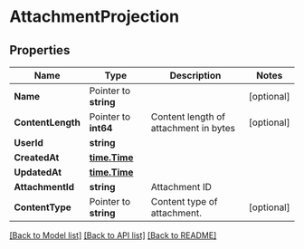 # AttachmentProjection

## Properties

Name | Type | Description | Notes
------------ | ------------- | ------------- | -------------
**Name** | Pointer to **string** |  | [optional] 
**ContentLength** | Pointer to **int64** | Content length of attachment in bytes | [optional] 
**UserId** | **string** |  | 
**CreatedAt** | [**time.Time**](time.Time) |  | 
**UpdatedAt** | [**time.Time**](time.Time) |  | 
**AttachmentId** | **string** | Attachment ID | 
**ContentType** | Pointer to **string** | Content type of attachment. | [optional] 

[[Back to Model list]](../README#documentation-for-models) [[Back to API list]](../README#documentation-for-api-endpoints) [[Back to README]](../README)



